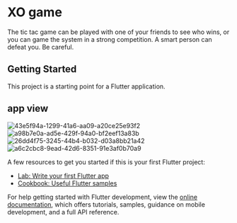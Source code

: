 # XO game

The tic tac game can be played with one of your friends to see who wins, or you can game the system in a strong competition. A smart person can defeat you. Be careful.

## Getting Started

This project is a starting point for a Flutter application.

## app view 
![43e5f94a-1299-41a6-aa09-a20ce25e93f2](https://github.com/user-attachments/assets/707cc2c9-24c7-49e6-a397-e2168d86ab78)
![a98b7e0a-ad5e-429f-94a0-bf2eef13a83b](https://github.com/user-attachments/assets/4a7d5fad-9da8-4491-b82d-2da8820391ce)
![26dd4f75-3245-44b4-b032-d03a8bb21a42](https://github.com/user-attachments/assets/a6e7b390-ce23-4b1a-af00-ad6790d0eb65)
![a6c2cbc8-9ead-42d6-8351-91e3af0b70a9](https://github.com/user-attachments/assets/eca15528-29d7-4a3e-b078-6cf368b7eafb)

A few resources to get you started if this is your first Flutter project:

- [Lab: Write your first Flutter app](https://docs.flutter.dev/get-started/codelab)
- [Cookbook: Useful Flutter samples](https://docs.flutter.dev/cookbook)

For help getting started with Flutter development, view the
[online documentation](https://docs.flutter.dev/), which offers tutorials,
samples, guidance on mobile development, and a full API reference.
